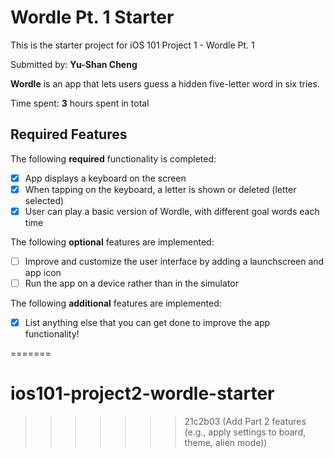 # Wordle Pt. 1 Starter

This is the starter project for iOS 101 Project 1 - Wordle Pt. 1

Submitted by: **Yu-Shan Cheng**

**Wordle** is an app that lets users guess a hidden five-letter word in six tries.

Time spent: **3** hours spent in total

## Required Features

The following **required** functionality is completed:

- [X] App displays a keyboard on the screen
- [X] When tapping on the keyboard, a letter is shown or deleted (letter selected)
- [X] User can play a basic version of Wordle, with different goal words each time

The following **optional** features are implemented:

- [ ] Improve and customize the user interface by adding a launchscreen and app icon
- [ ] Run the app on a device rather than in the simulator

The following **additional** features are implemented:

- [X] List anything else that you can get done to improve the app functionality!


=======
# ios101-project2-wordle-starter
>>>>>>> 21c2b03 (Add Part 2 features (e.g., apply settings to board, theme, alien mode))
